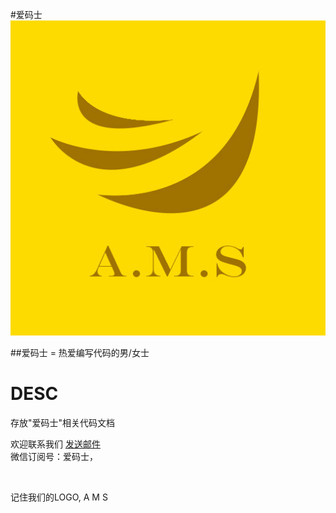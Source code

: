 #爱码士
<img src="https://raw.githubusercontent.com/AiAndroid/aimashi/master/main/aimashi.jpg"/>

##爱码士 = 热爱编写代码的男/女士

DESC
======

存放"爱码士"相关代码文档

欢迎联系我们 <a href="mailto:liuhuadong7804@gmail.com">发送邮件</a>
</br>
微信订阅号：爱码士， 

</br>

记住我们的LOGO, A M S
